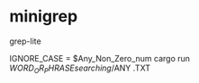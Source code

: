 # minigrep
grep-lite

IGNORE_CASE = $Any_Non_Zero_num cargo run $WORD_OR_PHRASE searching/$ANY .TXT
